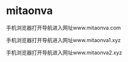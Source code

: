 # mitaonva

手机浏览器打开导航进入网址www.mitaonva.com

手机浏览器打开导航进入网址www.mitaonva1.xyz

手机浏览器打开导航进入网址www.mitaonva2.xyz

